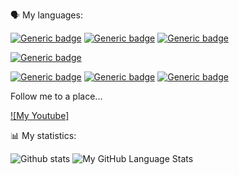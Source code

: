 🗣 My languages:

[![Generic badge](https://img.shields.io/badge/Code-C%23-000aff.svg)](https://shields.io/)
[![Generic badge](https://img.shields.io/badge/Code-C++-7500fa)](https://shields.io/)
[![Generic badge](https://img.shields.io/badge/Code-Visual%20Basic-8a00fa)](https://shields.io/)

[![Generic badge](https://img.shields.io/badge/Code-F%23-1c6105.svg)](https://shields.io/)

[![Generic badge](https://img.shields.io/badge/Code-Python-802121.svg)](https://shields.io/)
[![Generic badge](https://img.shields.io/badge/Code-SQL-ab5635)](https://shields.io/)
[![Generic badge](https://img.shields.io/badge/Code-Assembly-d1833f)](https://shields.io/)
<!--
[![Generic badge]()](https://shields.io/)
[![Generic badge]()](https://shields.io/)
[![Generic badge]()](https://shields.io/)
-->


Follow me to a place...

[![My Youtube]](https://www.youtube.com/channel/UCu-5F8ZwJ_FVeHjPpNIudxA)
&nbsp;&nbsp;

📊 My statistics:

![Github stats](https://github-readme-stats.vercel.app/api?username=RusMermaid&theme=codeSTACKr&show_icons=true&count_private=true)
![My GitHub Language Stats](https://github-readme-stats.vercel.app/api/top-langs/?username=RusMermaid&langs_count=7&count_private=true&theme=codeSTACKr&hide=nix,dockerfile,html,glsl,c++,gdscript,javascript,css)
<!--&include_repo=Ural_CS
-->
